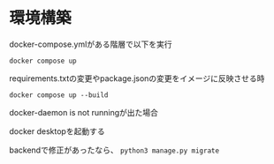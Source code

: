 # 環境構築
docker-compose.ymlがある階層で以下を実行

`docker compose up`

requirements.txtの変更やpackage.jsonの変更をイメージに反映させる時

`docker compose up --build`

docker-daemon is not runningが出た場合

docker desktopを起動する

backendで修正があったなら、
`python3 manage.py migrate`